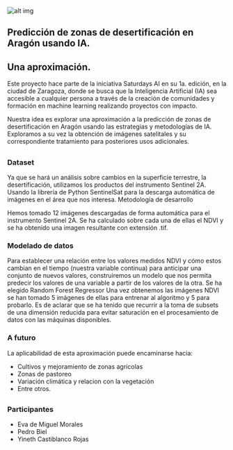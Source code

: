 ![alt img](https://github.com/desertificacion-AI/desertificacion-AI/blob/main/desertIArag%C3%B3n.png)

## Predicción de zonas de desertificación en Aragón usando IA. 
## Una aproximación.
Este proyecto hace parte de la iniciativa Saturdays AI en su 1a. edición, en la ciudad de Zaragoza, donde se busca que la Inteligencia Artificial (IA) sea accesible a cualquier persona a través de la creación de comunidades y formación en machine learning realizando proyectos con impacto.

Nuestra idea es explorar una aproximación a la predicción de zonas de desertificación en Aragón usando las estrategias y metodologías de IA. Exploramos a su vez la obtención de imágenes satelitales y su correspondiente tratamiento para posteriores usos adicionales.
## 

### Dataset
Ya que se hará un análisis sobre cambios en la superficie terrestre, la desertificación, utilizamos los productos del instrumento Sentinel 2A. Usando  la librería de Python SentinelSat para la descarga automática de imágenes en el área que nos interesa.
Metodología de desarrollo

Hemos tomado 12 imágenes descargadas de forma automática para el instrumento Sentinel 2A. Se ha calculado sobre cada una de ellas el NDVI y se ha obtenido una imagen resultante con extensión .tif. 

### Modelado de datos 
Para establecer una relación entre los valores medidos NDVI y cómo estos cambian en el tiempo (nuestra variable continua) para anticipar una conjunto de nuevos valores, construiremos  un modelo que nos permita predecir los valores de una variable a partir de los valores de la otra. Se ha elegido Random Forest Regressor
Una vez obtenemos las imágenes NDVI se han tomado 5 imágenes de ellas para entrenar al algoritmo y 5 para probarlo. Es de aclarar que se ha tenido que recurrir a la toma de subsets de una dimensión reducida para evitar saturación en el procesamiento de datos con las máquinas disponibles.

### A futuro
La aplicabilidad de esta aproximación puede encaminarse hacia:
- Cultivos y mejoramiento de zonas agrícolas
- Zonas de pastoreo
- Variación climática y relacion con la vegetación
- Entre otros.

## 

### Participantes
- Eva de Miguel Morales
- Pedro Biel
- Yineth Castiblanco Rojas